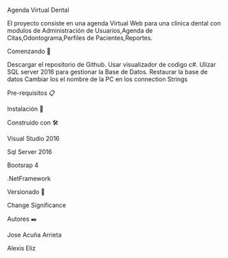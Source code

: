 Agenda Virtual Dental

El proyecto consiste en una agenda Virtual Web para una clinica dental con modulos de Administración de Usuarios,Agenda de Citas,Odontograma,Perfiles de Pacientes,Reportes.

Comenzando 🚀

Descargar el repositorio de Github.
Usar visualizador de codigo c#.
Ulizar SQL server 2016 para gestionar la Base de Datos.
Restaurar la base de datos
Cambiar los el nombre de la PC en los connection Strings

Pre-requisitos 📋

Instalación 🔧

Construido con 🛠️

Visual Studio 2016

Sql Server 2016

Bootsrap 4

.NetFramework

Versionado 📌

Change Significance

Autores ✒️

Jose Acuña Arrieta

Alexis Eliz

